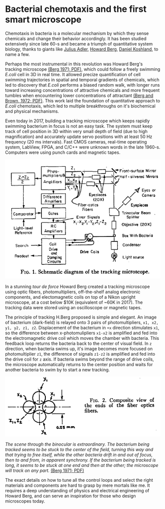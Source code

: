 # Bacterial chemotaxis and the first smart microscope
Chemotaxis in bacteria is a molecular mechanism by which they sense chemicals and change their behavior accordingly.
It has been studied extensively since late 60-s and became a triumph of quantitative system biology, 
thanks to giants like [Julius Adler](https://biochem.wisc.edu/emeritus/adler), [Howard Berg](http://www.rowland.harvard.edu/labs/bacteria/people/hberg.php), [Daniel Koshland](http://senate.universityofcalifornia.edu/_files/inmemoriam/html/danielkoshland.html), to name a few. 

Perhaps the most instrumental in this revolution was Howard Berg's tracking microscope [(Berg 1971; PDF)](pdf/1971Berg.pdf "Berg HC. How to track bacteria. Rev Sci Instrum. 1971."), 
which could follow a freely swimming *E.coli* cell in 3D in real time. It allowed precize quantification of cell swimming trajectories 
in spatial and temporal gradients of chemicals, which led to discovery that *E.coli* performs a biased random walk, with longer runs toward increasing concentrations of attractive chemicals and more frequent tumbles when encountering lower concentrations of attractant [(Berg and Brown, 1972; PDF)](pdf/1972Berg-Brown.pdf "Berg HC and Brown DA. Chemotaxis in Escherichia coli analysed by three-dimensional tracking. Nature, 1972"). This work laid the foundation of quantitative approach to *E.coli* chemotaxis, which led to multiple breakthroughs on it's biochemical and physical mechanisms.  

Even today in 2017, building a tracking microscope which keeps rapidly swimming bacterium in focus is not an easy task. 
The system must keep track of cell position in 3D within very small depth of field (due to high magnification) and accurately update servo positions with at least 50 Hz frequency (20 ms intervals). Fast CMOS cameras, real-time operating system, LabView, FPGA, and C/C++ were unknown words in the late 1960-s. Computers were using punch cards and magnetic tapes. 

![](images/1971Berg_Fig1.png)

In a stunning *tour de force* Howard Berg created a
tracking microscope using optic fibers, photomultipliers, off-the-shelf analog electronic components, 
and electomagnetic coils on top of a Nikon upright microscope, at a cost below $10K (equivalent of ~60K in 2017). 
The tracking data were stored using an oscilloscope or magnetic tapes.

The principle of tracking H.Berg proposed is simple and elegant. An image of bacterium (dark-field) is relayed onto 3 pairs of photomultipliers, `x1, x2, y1, y2, z1, z2`. Displacement of the bacterium in `+x` direction stimulates `x1`, so the difference between x-photomulipliers `x1-x2` is amplified and fed into the electromagnetic drive coil which moves the chamber with bacteria. This feedback loop returns the bacteria back to the center of visual field. In `z` direction, when bacteria swims up, it's image becomes more focused on photomultiplier `z1`, the difference of signals `z1-z2` is amplified and fed into the drive coil for `z` axis. If bacteria swims beyond the range of drive coils, the microscope automatically returns to the center position and waits for another bacteria to swim by to start a new tracking. 

![](images/1971Berg_Fig2.png)

*The scene through the binocular is extraordinary. The
bacterium being tracked seems to be stuck to the center
of the field, turning this way and that trying to free itself,
while the other bacteria drift in and out of focus, then to
and from, in apparent synchrony. If the bacterium being
tracked is long, it seems to be stuck at one end and then
at the other; the microscope will track on any part.* [(Berg 1971; PDF)](pdf/1971Berg.pdf "Berg HC. How to track bacteria. Rev Sci Instrum. 1971.")

The exact details on how to tune all the control loops and select the right materials and components are hard to grasp by mere mortals like me. It requires a deep understanding of physics and electrical engineering of Howard Berg, and can serve an inspiration for those who design microscopes today.
